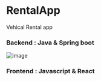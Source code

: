 # RentalApp
Vehical Rental app
### Backend : Java & Spring boot
![image](https://github.com/Naveen245245/RentalApp/assets/70587758/499d65c7-9414-4add-af67-d21b942a391c)

### Frontend : Javascript & React
